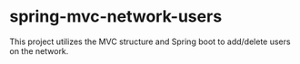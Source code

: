# spring-mvc-network-users
This project utilizes the MVC structure and Spring boot to add/delete users on the network.
